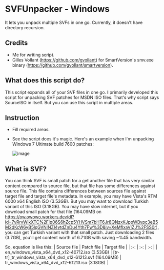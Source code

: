 # SVFUnpacker - Windows
It lets you unpack multiple SVFs in one go. Currently, it doesn't have directory recursion.

## Credits
- Me for writing script.
- Gilles Vollant (https://github.com/gvollant) for SmartVersion's smv.exe binary (https://github.com/gvollant/smartversion).

## What does this script do?
This script expands all of your SVF files in one go. I primarily developed this script for unpacking SVF patches for MSDN ISO files. That's why script says SourceISO in itself. But you can use this script in multiple areas.

## Instruction
- Fill required areas.
- See the script does it's magic. Here's an example when I'm unpacking Windows 7 Ultimate build 7600 patches:

  ![image](https://github.com/osmankovan123/SVFUnpacker/assets/44976117/78fbb519-2759-48e9-8ec5-d249b8650f81)

## What is SVF?
You can think SVF is small patch for a get another file that has very similar content compared to source file, but that file has some differences against source file. This file contains differences between sources file against target file and target file's metadata. In example, you may have Vista's RTM 6000 x64 English ISO (3.53GB). But you may want to download Turkish variant of this ISO (3.18GB). You may have slow internet, but if you download small patch for that file (164.09MB on https://ow.owowo.workers.dev/dl?id=7vRrvWlkXTC%2Flp06S6hZcp5YHVSm7bHT6Jr8QNzxKJppWBvpc3eB5M2dKcW6yB5lqGVNINZI4ytdZnDu4Yth7Fw%3D&iv=XeMflxaVIZJ%2FSS0r), you can get Turkish variant with that small patch. Just downloading 2 files (3.7GB), you'll get content worth of 6.71GB with saving ~%45 bandwidth.

So, equation is like this:
| Source file | Patch file | Target file |
| :-: | :-: | :-: |
| en_windows_vista_x64_dvd_x12-40712.iso (3.53GB) | [tr-tr]_tr_windows_vista_x64_dvd_x12-61213.svf (164.09MB) | tr_windows_vista_x64_dvd_x12-61213.iso (3.18GB) |
